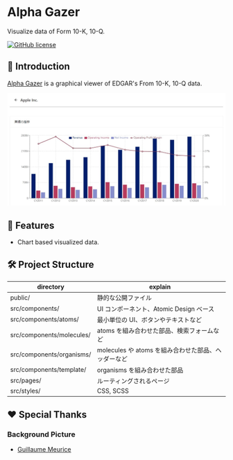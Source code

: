 # Alpha Gazer

Visualize data of Form 10-K, 10-Q.

[![GitHub license](https://img.shields.io/github/license/big-mon/edgar-viewer)](https://github.com/big-mon/edgar-viewer/blob/main/LICENSE)

## 🗿 Introduction

[Alpha Gazer](https://edgar.damonge.com) is a graphical viewer of EDGAR's From 10-K, 10-Q data.

[![](./docs/readme-img.jpg)](https://edgar.damonge.com)

## 🎨 Features

- Chart based visualized data.

## 🛠 Project Structure

| directory                 | explain                                             |
| ------------------------- | --------------------------------------------------- |
| public/                   | 静的な公開ファイル                                  |
| src/components/           | UI コンポーネント、Atomic Design ベース             |
| src/components/atoms/     | 最小単位の UI、ボタンやテキストなど                 |
| src/components/molecules/ | atoms を組み合わせた部品、検索フォームなど          |
| src/components/organisms/ | molecules や atoms を組み合わせた部品、ヘッダーなど |
| src/components/template/  | organisms を組み合わせた部品                        |
| src/pages/                | ルーティングされるページ                            |
| src/styles/               | CSS, SCSS                                           |

## ❤ Special Thanks

### Background Picture

- [Guillaume Meurice](https://www.pexels.com/ja-jp/photo/1894350/)
